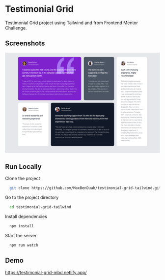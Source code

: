 # Testimonial Grid

Testimonial Grid project using Tailwind and from Frontend Mentor Challenge.

## Screenshots

![App Screenshot](https://github.com/MaxBenDuah/miscellaneous-resources/blob/main/screenshot-testimonial-grid.png?raw=true)

## Run Locally

Clone the project

```bash
  git clone https://github.com/MaxBenDuah/testimonial-grid-tailwind.git
```

Go to the project directory

```bash
  cd testimonial-grid-tailwind
```

Install dependencies

```bash
  npm install
```

Start the server

```bash
  npm run watch
```

## Demo

https://testimonial-grid-mbd.netlify.app/
